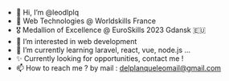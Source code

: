 - 👋 Hi, I’m @leodlplq
- 🥈 Web Technologies @ Worldskills France
- 🎖️ Medallion of Excellence @ EuroSkills 2023 Gdansk 🇪🇺
- 👀 I’m interested in web development
- 🌱 I’m currently learning laravel, react, vue, node.js ...
- ✨ Currently looking for opportunities, contact me !
- 📫 How to reach me ? by mail : delplanqueleomail@gmail.com

